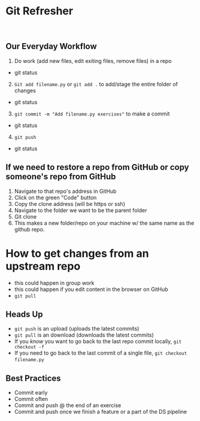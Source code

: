  # Git Refresher
​
## Our Everyday Workflow
1. Do work (add new files, edit exiting files, remove files) in a repo
- git status
2. `Git add filename.py` or `git add .` to add/stage the entire folder of changes
- git status
3. `git commit -m "Add filename.py exercises"` to make a commit
- git status
4. `git push`
- git status
​
## If we need to restore a repo from GitHub or copy someone's repo from GitHub
1. Navigate to that repo's address in GitHub
2. Click on the green "Code" button
3. Copy the clone address (will be https or ssh)
4. Navigate to the folder we want to be the parent folder
5. Git clone <paste in that git clone address>
6. This makes a new folder/repo on your machine w/ the same name as the github repo.
​
# How to get changes from an upstream repo 
- this could happen in group work
- this could happen if you edit content in the browser on GitHub
- `git pull`
​
## Heads Up
- `git push` is an upload (uploads the latest commits)
- `git pull` is an download (downloads the latest commits)
- If you *know* you want to go back to the last repo commit locally, `git checkout -f`
- If you need to go back to the last commit of a single file, `git checkout filename.py`
​
## Best Practices
- Commit early
- Commit often
- Commit and push @ the end of an exercise
- Commit and push once we finish a feature or a part of the DS pipeline